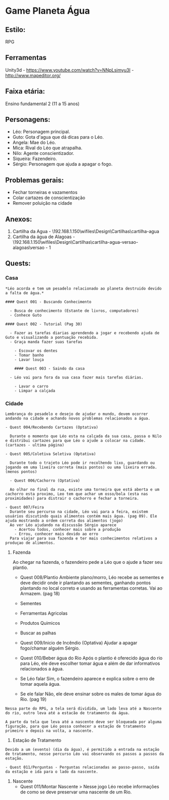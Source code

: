 # Game Planeta Água

## Estilo:
  RPG

## Ferramentas
  Unity3d
    - https://www.youtube.com/watch?v=NNpLsimyu3I
    - http://www.mapeditor.org/ 

## Faixa etária:
  Ensino fundamental 2 (11 a 15 anos)

## Personagens:
- Léo: Personagem principal.
- Guto: Gota d'agua que dá dicas para o Léo.
- Angela: Mae do Léo.
- Mica: Rival do Léo que atrapalha.
- Nilo: Agente conscientizador.
- Siqueira: Fazendeiro.
- Sérgio: Personagem que ajuda a apagar o fogo.

## Problemas gerais:
- Fechar torneiras e vazamentos
- Colar cartazes de conscientização
- Remover poluição na cidade

## Anexos:

  1. Cartilha da Agua
    - \\192.168.1.150\wifiles\Design\Cartilhas\cartilha-agua
  1. Cartilha da água de Alagoas
    - \\192.168.1.150\wifiles\Design\Cartilhas\cartilha-agua-versao-alagoas\versao - 1

## Quests:

  ### Casa
   
    *Léo acorda e tem um pesadelo relacionado ao planeta destruido devido a falta de água.*
  
    #### Quest 001 - Buscando Conhecimento
      
      - Busca de conhecimento (Estante de livros, computadores)
      - Conhece Guto
    
    #### Quest 002 - Tutorial (Pag 30)
	    
      - Fazer as tarefas diarias aprendendo a jogar e recebendo ajuda de Guto e visualizando a pontuação recebida. 
      - Graça manda fazer suas tarefas 
      
        - Escovar os dentes 
        - Tomar banho
        - Lavar louça 
		
		#### Quest 003 - Saindo da casa 

      - Léo vai para fora da sua casa fazer mais tarefas diárias.
      
        - Lavar o carro
        - Limpar a calçada

  ### Cidade

    Lembrança do pesadelo e desejo de ajudar o mundo, devem ocorrer  andando na cidade e achando novos problemas relacionados a água.
	
    - Quest 004/Recebendo Cartazes (Optativa)

      Durante o momento que Léo esta na calçada da sua casa, passa o Nilo e distribui cartazes para que Léo o ajude a colocar na cidade. (cartazes - ultima página)

    - Quest 005/Coletiva Seletiva (Optativa)
  
      Durante todo o trajeto Léo pode ir recolhendo lixo, guardando ou jogando em uma lixeira correta (mais pontos) ou uma lixeira errada. (menos pontos)
	
	  - Quest 006/Cachorro (Optativa)

      Ao olhar no final da rua, existe uma torneira que está aberta e um cachorro esta proximo, Leo tem que achar um osso/bola (esta nas proximidades) para distrair o cachorro e fechar a torneira.

    - Quest 007/Feira
      Durante seu percurso na cidade, Léo vai para a feira, existem usuários discutindo quais alimentos contém mais água. (pag 09). Ele ajuda mostrando a ordem correta dos alimentos (jogo)
      Ao ver Léo ajudando na discussão Sérgio aparece
        - Acertou todos, conhecer mais sobre a produção
        - Errou, conhecer mais devido ao erro 
      Para viajar para sua fazenda e ter mais conhecimentos relativos a produçao de alimentos.

  1. Fazenda

	  Ao chegar na fazenda, o fazendeiro pede a Léo que o ajude a fazer seu plantio. 

		- Quest 008/Plantio
      Ambiente plano/morro, Léo recebe as sementes e deve decidir onde ir plantando as sementes, ganhando pontos plantando no local correto e usando as ferramentas corretas. Vai ao Armazem. (pag 18)
        - Sementes
        - Ferramentas Agricolas
        - Produtos Quimicos
        - Buscar as palhas

		- Quest 009/Inicio de Incêndio (Optativa)
		  Ajudar a apagar fogo/chamar alguém Sérgio.

		- Quest 010/Beber água do Rio
      Após o plantio é oferecido água do rio para Léo, ele deve escolher tomar água e além de dar informativos relacionados a água.  
        - Se Léo falar Sim, o fazendeiro aparece e explica sobre o erro de tomar aquela água. 
        - Se ele falar Não, ele deve ensinar sobre os males de tomar água do Rio. (pag 19)

    Nessa parte do RPG, a tela será dividida, um lado leva até a Nascente do rio, outro leva até a estacão de tratamento da água. 
    
    A parte da tela que leva até a nascente deve ser bloqueada por alguma figuração, para que Léo possa conhecer a estação de tratamento primeiro e depois na volta, a nascente.

  1. Estação de Tratamento
  
    Devido a um (evento) (dia da água), é permitido a entrada na estação de tratamento, nesse percurso Léo vai observando os passos a passos da estação. 

    - Quest 011/Perguntas - Perguntas relacionadas ao passo-passo, saída da estação e ida para o lado da nascente.

  1. Nascente
	  - Quest 011/Montar Nascente > Nesse jogo Léo recebe informações de como se deve preservar uma nascente de um Rio.
